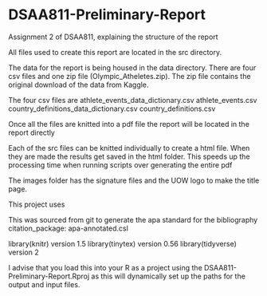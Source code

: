 # DSAA811-Preliminary-Report
Assignment 2 of DSAA811, explaining the structure of the report

All files used to create this report are located in the src directory. 

The data for the report is being housed in the data directory. 
There are four csv files and one zip file (Olympic_Atheletes.zip). 
The zip file contains the original download of the data from Kaggle.

The four csv files are
athlete_events_data_dictionary.csv
athlete_events.csv
country_definitions_data_dictionary.csv
country_definitions.csv

Once all the files are knitted into a pdf file the report will be located in the
report directly

Each of the src files can be knitted individually to create a html file. When 
they are made the results get saved in the html folder. This speeds up the 
processing time when running scripts over generating the entire pdf

The images folder has the signature files and the UOW logo to make the title page.

This project uses 

This was sourced from git to generate the apa standard for the bibliography
citation_package: apa-annotated.csl

library(knitr) version 1.5
library(tinytex) version 0.56
library(tidyverse) version 2

I advise that you load this into your R as a project using the 
DSAA811-Preliminary-Report.Rproj as this will dynamically set up the paths for
the output and input files.
